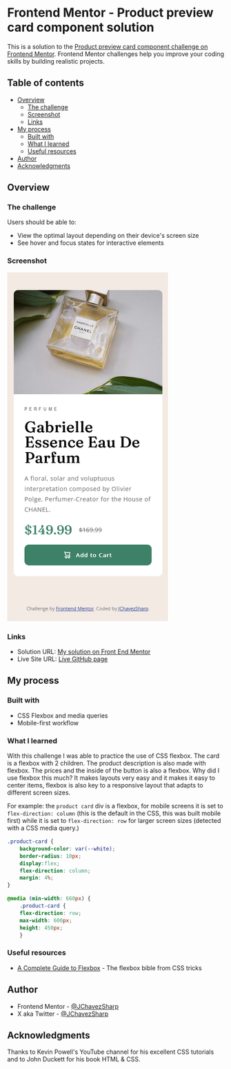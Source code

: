 # Frontend Mentor - Product preview card component solution

This is a solution to the [Product preview card component challenge on Frontend Mentor](https://www.frontendmentor.io/challenges/product-preview-card-component-GO7UmttRfa). Frontend Mentor challenges help you improve your coding skills by building realistic projects. 

## Table of contents

- [Overview](#overview)
  - [The challenge](#the-challenge)
  - [Screenshot](#screenshot)
  - [Links](#links)
- [My process](#my-process)
  - [Built with](#built-with)
  - [What I learned](#what-i-learned)
  - [Useful resources](#useful-resources)
- [Author](#author)
- [Acknowledgments](#acknowledgments)

## Overview

### The challenge

Users should be able to:

- View the optimal layout depending on their device's screen size
- See hover and focus states for interactive elements

### Screenshot

![Screenshot.png](Screenshot.png)

### Links

- Solution URL: [My solution on Front End Mentor](https://www.frontendmentor.io/solutions/responsive-product-preview-card-using-css-flexbox-bk_blH2uPm)
- Live Site URL: [Live GitHub page](https://jchavezsharp.github.io/frontendmentor---product-preview-card-component-main/)

## My process

### Built with

- CSS Flexbox and media queries
- Mobile-first workflow

### What I learned

With this challenge I was able to practice the use of CSS flexbox. The card is a flexbox with 2 children. The product description is also made with flexbox. The prices and the inside of the button is also a flexbox. Why did I use flexbox this much? It makes layouts very easy and it makes it easy to center items, flexbox is also key to a responsive layout that adapts to different screen sizes.

For example: the `product card` div is a flexbox, for mobile screens it is set to `flex-direction: column` (this is the default in the CSS, this was built mobile first) while it is set to `flex-direction: row` for larger screen sizes (detected with a CSS media query.)


```css
.product-card {
    background-color: var(--white);
    border-radius: 10px;
    display:flex;
    flex-direction: column;
    margin: 4%;
}
```
```css
@media (min-width: 660px) {
    .product-card {
    flex-direction: row;
    max-width: 600px;
    height: 450px;
    }
```

### Useful resources

- [A Complete Guide to Flexbox](https://css-tricks.com/snippets/css/a-guide-to-flexbox/) - The flexbox bible from CSS tricks

## Author

- Frontend Mentor - [@JChavezSharp](https://www.frontendmentor.io/profile/JChavezSharp)
- X aka Twitter - [@JChavezSharp](https://twitter.com/JChavezSharp)

## Acknowledgments

Thanks to Kevin Powell's YouTube channel for his excellent CSS tutorials and to John Duckett for his book HTML & CSS.
